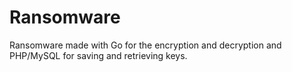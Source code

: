 # Ransomware
Ransomware made with Go for the encryption and decryption and PHP/MySQL for saving and retrieving keys.
